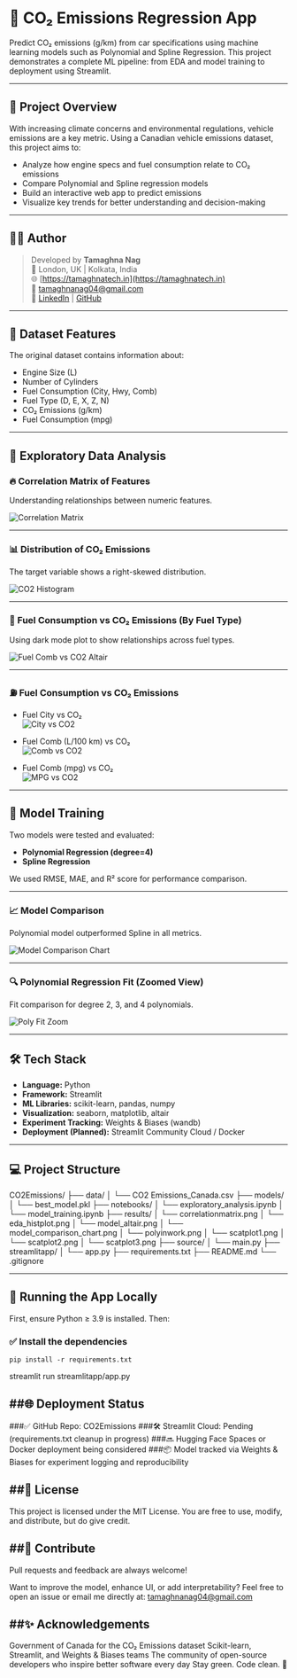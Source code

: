 # 🚗 CO₂ Emissions Regression App

Predict CO₂ emissions (g/km) from car specifications using machine learning models such as Polynomial and Spline Regression. This project demonstrates a complete ML pipeline: from EDA and model training to deployment using Streamlit.

---

## 📌 Project Overview

With increasing climate concerns and environmental regulations, vehicle emissions are a key metric. Using a Canadian vehicle emissions dataset, this project aims to:

- Analyze how engine specs and fuel consumption relate to CO₂ emissions
- Compare Polynomial and Spline regression models
- Build an interactive web app to predict emissions
- Visualize key trends for better understanding and decision-making

---

## 👨‍💻 Author

> Developed by **Tamaghna Nag**  
> 📍 London, UK | Kolkata, India  
> 🌐 [https://tamaghnatech.in](https://tamaghnatech.in)  
> 📧 tamaghnanag04@gmail.com  
> 🔗 [LinkedIn](https://www.linkedin.com/in/tamaghna99/) | [GitHub](https://github.com/Tamaghnatech)

---

## 🧠 Dataset Features

The original dataset contains information about:

- Engine Size (L)
- Number of Cylinders
- Fuel Consumption (City, Hwy, Comb)
- Fuel Type (D, E, X, Z, N)
- CO₂ Emissions (g/km)
- Fuel Consumption (mpg)

---

## 🔎 Exploratory Data Analysis

### 🔥 Correlation Matrix of Features

Understanding relationships between numeric features.

![Correlation Matrix](correlationmatrix.png)

---

### 📊 Distribution of CO₂ Emissions

The target variable shows a right-skewed distribution.

![CO2 Histogram](eda_histplot.png)

---

### 🧯 Fuel Consumption vs CO₂ Emissions (By Fuel Type)

Using dark mode plot to show relationships across fuel types.

![Fuel Comb vs CO2 Altair](model_altair.png)

---

### ⛽ Fuel Consumption vs CO₂ Emissions

- Fuel City vs CO₂  
  ![City vs CO2](scatplot1.png)

- Fuel Comb (L/100 km) vs CO₂  
  ![Comb vs CO2](scatplot2.png)

- Fuel Comb (mpg) vs CO₂  
  ![MPG vs CO2](scatplot3.png)

---

## 🧪 Model Training

Two models were tested and evaluated:

- **Polynomial Regression (degree=4)**
- **Spline Regression**

We used RMSE, MAE, and R² score for performance comparison.

---

### 📈 Model Comparison

Polynomial model outperformed Spline in all metrics.

![Model Comparison Chart](model_comparison_chart.png)

---

### 🔍 Polynomial Regression Fit (Zoomed View)

Fit comparison for degree 2, 3, and 4 polynomials.

![Poly Fit Zoom](polyinwork.png)

---

## 🛠️ Tech Stack

- **Language:** Python
- **Framework:** Streamlit
- **ML Libraries:** scikit-learn, pandas, numpy
- **Visualization:** seaborn, matplotlib, altair
- **Experiment Tracking:** Weights & Biases (wandb)
- **Deployment (Planned):** Streamlit Community Cloud / Docker

---

## 💻 Project Structure
CO2Emissions/
├── data/
│ └── CO2 Emissions_Canada.csv
├── models/
│ └── best_model.pkl
├── notebooks/
│ └── exploratory_analysis.ipynb
│ └── model_training.ipynb
├── results/
│ └── correlationmatrix.png
│ └── eda_histplot.png
│ └── model_altair.png
│ └── model_comparison_chart.png
│ └── polyinwork.png
│ └── scatplot1.png
│ └── scatplot2.png
│ └── scatplot3.png
├── source/
│ └── main.py
├── streamlitapp/
│ └── app.py
├── requirements.txt
├── README.md
└── .gitignore


---

## 🚀 Running the App Locally

First, ensure Python ≥ 3.9 is installed. Then:

### ✅ Install the dependencies

```
pip install -r requirements.txt
```
streamlit run streamlitapp/app.py

##🌐 Deployment Status
---
###✅ GitHub Repo: CO2Emissions
###🛠️ Streamlit Cloud: Pending (requirements.txt cleanup in progress)
###🔜 Hugging Face Spaces or Docker deployment being considered
###📦 Model tracked via Weights & Biases for experiment logging and reproducibility

##🧾 License
---
This project is licensed under the MIT License.
You are free to use, modify, and distribute, but do give credit.

##🤝 Contribute
---
Pull requests and feedback are always welcome!

Want to improve the model, enhance UI, or add interpretability?
Feel free to open an issue or email me directly at: tamaghnanag04@gmail.com

##✨ Acknowledgements
---
Government of Canada for the CO₂ Emissions dataset
Scikit-learn, Streamlit, and Weights & Biases teams
The community of open-source developers who inspire better software every day
Stay green. Code clean. 🌱


